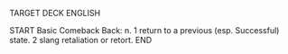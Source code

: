 TARGET DECK
ENGLISH

START
Basic
Comeback
Back: n. 1 return to a previous (esp. Successful) state. 2 slang retaliation or retort.
END
